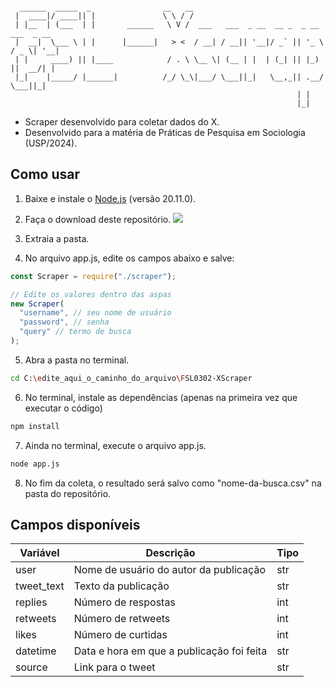 ```

  ______  _____  _                __   __                                          
 |  ____|/ ____|| |               \ \ / /                                          
 | |__  | (___  | |       ______   \ V /  ___   ___  _ __  __ _  _ __    ___  _ __ 
 |  __|  \___ \ | |      |______|   > <  / __| / __|| '__|/ _` || '_ \  / _ \| '__|
 | |     ____) || |____            / . \ \__ \| (__ | |  | (_| || |_) ||  __/| |   
 |_|    |_____/ |______|          /_/ \_\|___/ \___||_|   \__,_|| .__/  \___||_|   
                                                                | |                
                                                                |_|                
```
- Scraper desenvolvido para coletar dados do X.
- Desenvolvido para a matéria de Práticas de Pesquisa em Sociologia (USP/2024).

## **Como usar**
1. Baixe e instale o [Node.js](https://nodejs.org/en/blog/release/v20.11.0) (versão 20.11.0).

2. Faça o download deste repositório. 
![](https://github.com/hermengardo/FSL0302-XScraper/blob/main/imgs/Captura%20de%20tela%202024-05-07%20162034.png?raw=true)

3. Extraia a pasta.

4. No arquivo app.js, edite os campos abaixo e salve:

```js
const Scraper = require("./scraper");

// Edite os valores dentro das aspas
new Scraper(
  "username", // seu nome de usuário
  "password", // senha
  "query" // termo de busca
);
```

5. Abra a pasta no terminal.

```sh
cd C:\edite_aqui_o_caminho_do_arquivo\FSL0302-XScraper
```

6. No terminal, instale as dependências (apenas na primeira vez que executar o código)

```sh
npm install
```

7. Ainda no terminal, execute o arquivo app.js.

```sh
node app.js
```

8. No fim da coleta, o resultado será salvo como "nome-da-busca.csv" na pasta do repositório.

## **Campos disponíveis**

| Variável      | Descrição                                                   | Tipo |
|---------------|-------------------------------------------------------------|--------------|
| user      | Nome de usuário do autor da publicação                       | str          |
| tweet_text       | Texto da publicação                                          | str          |
| replies      | Número de respostas                        | int          |
| retweets      | Número de retweets                              | int          |
| likes        | Número de curtidas                     | int          |
| datetime   | Data e hora em que a publicação foi feita                     | str          |
| source          | Link para o tweet                                | str   |
